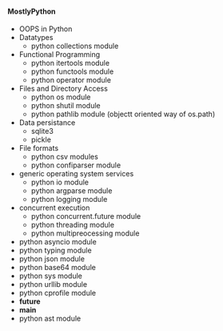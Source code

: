 #### MostlyPython
* OOPS in Python
* Datatypes
  * python collections module
* Functional Programming
  * python itertools module
  * python functools module
  * python operator module
* Files and Directory Access
  * python os module
  * python shutil module
  * python pathlib module (objectt oriented way of os.path)
* Data persistance
  * sqlite3
  * pickle
* File formats
  * python csv modules
  * python confiparser module
* generic operating system services
  * python io module
  * python argparse module
  * python logging module
* concurrent execution
  * python concurrent.future module
  * python threading module
  * python multipreocessing module
* python asyncio module
* python typing module
* python json module
* python base64 module
* python sys module
* python urllib module
* python cprofile module
* __future__
* __main__
* python ast module
